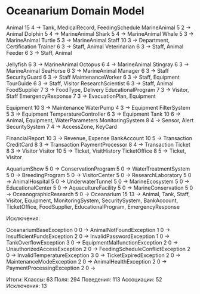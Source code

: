 Oceanarium Domain Model
=====================
Animal 15 4 → Tank, MedicalRecord, FeedingSchedule
MarineAnimal 5 2 → Animal
Dolphin 5 4 → MarineAnimal
Shark 5 4 → MarineAnimal
Whale 5 3 → MarineAnimal
Turtle 5 3 → MarineAnimal
Staff 10 3 → Department, Certification
Trainer 6 3 → Staff, Animal
Veterinarian 6 3 → Staff, Animal
Feeder 6 3 → Staff, Animal

Jellyfish 6 3 → MarineAnimal
Octopus 6 4 → MarineAnimal
Stingray 6 3 → MarineAnimal
SeaHorse 6 3 → MarineAnimal
Manager 6 3 → Staff
SecurityGuard 6 3 → Staff
MaintenanceWorker 6 3 → Staff, Equipment
TourGuide 6 3 → Staff, Visitor
ResearchScientist 6 3 → Staff, Animal
FoodSupplier 7 3 → FoodType, Delivery
EducationalProgram 7 3 → Visitor, Staff
EmergencyResponse 7 3 → EvacuationPlan, Equipment

Equipment 10 3 → Maintenance
WaterPump 4 3 → Equipment
FilterSystem 5 3 → Equipment
TemperatureController 6 3 → Equipment
Tank 10 6 → Animal, Equipment, WaterParameters
MonitoringSystem 8 4 → Sensor, Alert
SecuritySystem 7 4 → AccessZone, KeyCard

FinancialReport 10 3 → Revenue, Expense
BankAccount 10 5 → Transaction
CreditCard 8 3 → Transaction
PaymentProcessor 8 4 → Transaction
Ticket 8 3 → Visitor
Visitor 10 5 → Ticket, VisitHistory
TicketOffice 8 5 → Ticket, Visitor

AquariumShow 5 0 →
ConservationProgram 5 0 →
WaterTreatmentSystem 5 0 →
BreedingProgram 5 0 →
VisitorCenter 5 0 →
ResearchLaboratory 5 0 →
AnimalHospital 5 0 →
UnderwaterTunnel 5 0 →
MarineEcosystem 5 0 →
EducationalCenter 5 0 →
AquacultureFacility 5 0 →
MarineConservation 5 0 →
OceanographicResearch 5 0 →
Oceanarium 15 13 → Animal, Tank, Staff, Visitor, Equipment, MonitoringSystem, SecuritySystem, BankAccount, TicketOffice, FoodSupplier, EducationalProgram, EmergencyResponse

Исключения:

OceanariumBaseException 0 0 →
AnimalNotFoundException 1 0 →
InsufficientFundsException 2 0 →
InvalidPasswordException 1 0 →
TankOverflowException 3 0 →
EquipmentMalfunctionException 2 0 →
UnauthorizedAccessException 2 0 →
FeedingScheduleConflictException 2 0 →
InvalidTemperatureException 3 0 →
TicketExpiredException 2 0 →
MaintenanceModeException 2 0 →
AnimalHealthException 2 0 →
PaymentProcessingException 2 0 →

Итоги:
Классы: 63
Поля: 294
Поведения: 113
Ассоциации: 52
Исключения: 13

